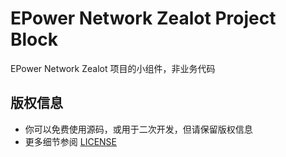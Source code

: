# EPower Network Zealot Project Block

EPower Network Zealot 项目的小组件，非业务代码

## 版权信息

 * 你可以免费使用源码，或用于二次开发，但请保留版权信息
 * 更多细节参阅 [LICENSE](LICENSE)

